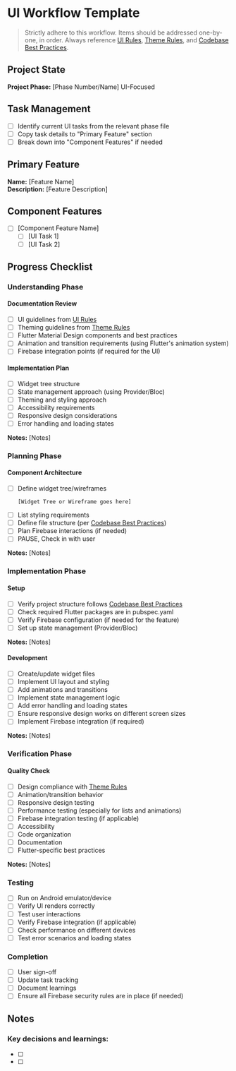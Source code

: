 # UI Workflow Template

> Strictly adhere to this workflow. Items should be addressed one-by-one, in order. Always reference [UI Rules](../ui-rules.md), [Theme Rules](../theme-rules.md), and [Codebase Best Practices](../codebase-best-practices.md).

## Project State
**Project Phase:** [Phase Number/Name] UI-Focused

## Task Management
- [ ] Identify current UI tasks from the relevant phase file
- [ ] Copy task details to "Primary Feature" section
- [ ] Break down into "Component Features" if needed

## Primary Feature
**Name:** [Feature Name]  
**Description:** [Feature Description]

## Component Features
- [ ] [Component Feature Name]
  - [ ] [UI Task 1]
  - [ ] [UI Task 2]

## Progress Checklist

### Understanding Phase
#### Documentation Review
- [ ] UI guidelines from [UI Rules](../ui-rules.md)
- [ ] Theming guidelines from [Theme Rules](../theme-rules.md)
- [ ] Flutter Material Design components and best practices
- [ ] Animation and transition requirements (using Flutter's animation system)
- [ ] Firebase integration points (if required for the UI)

#### Implementation Plan
- [ ] Widget tree structure
- [ ] State management approach (using Provider/Bloc)
- [ ] Theming and styling approach
- [ ] Accessibility requirements
- [ ] Responsive design considerations
- [ ] Error handling and loading states

**Notes:** [Notes]

### Planning Phase
#### Component Architecture
- [ ] Define widget tree/wireframes
  ```
  [Widget Tree or Wireframe goes here]
  ```
- [ ] List styling requirements
- [ ] Define file structure (per [Codebase Best Practices](../codebase-best-practices.md))
- [ ] Plan Firebase interactions (if needed)
- [ ] PAUSE, Check in with user

**Notes:** [Notes]

### Implementation Phase
#### Setup
- [ ] Verify project structure follows [Codebase Best Practices](../codebase-best-practices.md)
- [ ] Check required Flutter packages are in pubspec.yaml
- [ ] Verify Firebase configuration (if needed for the feature)
- [ ] Set up state management (Provider/Bloc)

**Notes:** [Notes]

#### Development
- [ ] Create/update widget files
- [ ] Implement UI layout and styling
- [ ] Add animations and transitions
- [ ] Implement state management logic
- [ ] Add error handling and loading states
- [ ] Ensure responsive design works on different screen sizes
- [ ] Implement Firebase integration (if required)

**Notes:** [Notes]

### Verification Phase
#### Quality Check
- [ ] Design compliance with [Theme Rules](../theme-rules.md)
- [ ] Animation/transition behavior
- [ ] Responsive design testing
- [ ] Performance testing (especially for lists and animations)
- [ ] Firebase integration testing (if applicable)
- [ ] Accessibility
- [ ] Code organization
- [ ] Documentation
- [ ] Flutter-specific best practices

**Notes:** [Notes]

### Testing
- [ ] Run on Android emulator/device
- [ ] Verify UI renders correctly
- [ ] Test user interactions
- [ ] Verify Firebase integration (if applicable)
- [ ] Check performance on different devices
- [ ] Test error scenarios and loading states

### Completion
- [ ] User sign-off
- [ ] Update task tracking
- [ ] Document learnings
- [ ] Ensure all Firebase security rules are in place (if needed)

## Notes
### Key decisions and learnings:
- [ ]
- [ ]